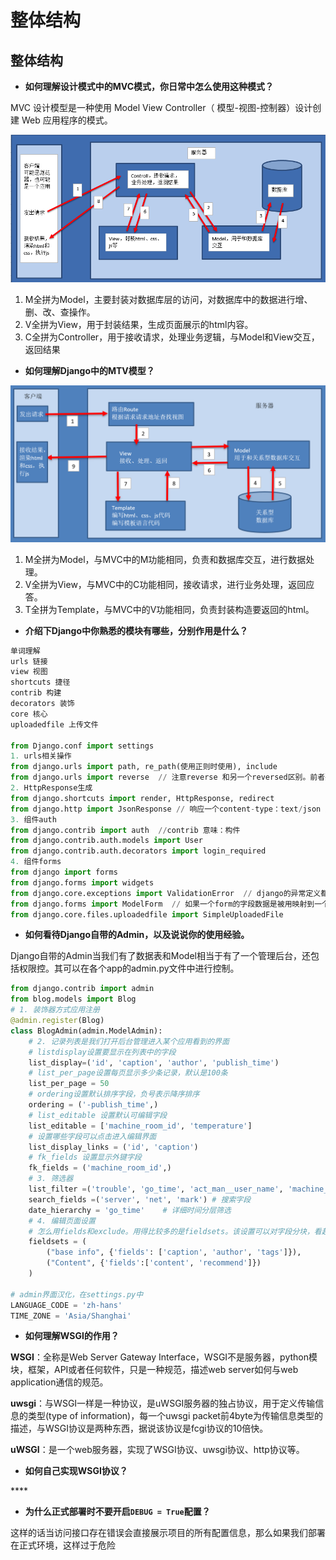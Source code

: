 # 整体结构

## **整体结构**

* **如何理解设计模式中的MVC模式，你日常中怎么使用这种模式？**

MVC 设计模型是一种使用 Model View Controller（ 模型-视图-控制器）设计创建 Web 应用程序的模式。

![](../.gitbook/assets/image%20%2858%29.png)

1. M全拼为Model，主要封装对数据库层的访问，对数据库中的数据进行增、删、改、查操作。
2. V全拼为View，用于封装结果，生成页面展示的html内容。
3. C全拼为Controller，用于接收请求，处理业务逻辑，与Model和View交互，返回结果

* **如何理解Django中的MTV模型？**

![](../.gitbook/assets/image%20%284%29.png)

1. M全拼为Model，与MVC中的M功能相同，负责和数据库交互，进行数据处理。
2. V全拼为View，与MVC中的C功能相同，接收请求，进行业务处理，返回应答。
3. T全拼为Template，与MVC中的V功能相同，负责封装构造要返回的html。

* **介绍下Django中你熟悉的模块有哪些，分别作用是什么？**

```python
单词理解
urls 链接
view 视图
shortcuts 捷径
contrib 构建
decorators 装饰
core 核心
uploadedfile 上传文件

from Django.conf import settings
1. urls相关操作
from django.urls import path, re_path(使用正则时使用), include
from django.urls import reverse  // 注意reverse 和另一个reversed区别。前者要明确导入通过名称解析出地址，后者是built-in内置不用导入；两者功能也不一。
2. HttpResponse生成
from django.shortcuts import render, HttpResponse, redirect
from django.http import JsonResponse // 响应一个content-type：text/json 返回一个json响应报文,相应的浏览器端也不用在对json反解
3. 组件auth
from django.contrib import auth  //contrib 意味：构件
from django.contrib.auth.models import User 
from django.contrib.auth.decorators import login_required
4. 组件forms
from django import forms
from django.forms import widgets
from django.core.exceptions import ValidationError  // django的异常定义都在django.core.exceptions模块中，该异常用于自定义钩子。
from django.forms import ModelForm  // 如果一个form的字段数据是被用映射到一个django models.那么一个ModelForm可以帮助你节约很多开发时间。因为它将构建一个form实例，连同构建适当的field和field attributes，利用这些构建信息，都来自一个Model class. 
from django.core.files.uploadedfile import SimpleUploadedFile
```

* **如何看待Django自带的Admin，以及说说你的使用经验。**

Django自带的Admin当我们有了数据表和Model相当于有了一个管理后台，还包括权限控。其可以在各个app的admin.py文件中进行控制。

```python
from django.contrib import admin
from blog.models import Blog
# 1. 装饰器方式应用注册
@admin.register(Blog)
class BlogAdmin(admin.ModelAdmin):
    # 2. 记录列表是我们打开后台管理进入某个应用看到的界面
    # listdisplay设置要显示在列表中的字段
    list_display=('id', 'caption', 'author', 'publish_time')
    # list_per_page设置每页显示多少条记录，默认是100条
    list_per_page = 50
    # ordering设置默认排序字段，负号表示降序排序
    ordering = ('-publish_time',)
    # list_editable 设置默认可编辑字段
    list_editable = ['machine_room_id', 'temperature']
    # 设置哪些字段可以点击进入编辑界面
    list_display_links = ('id', 'caption')
    # fk_fields 设置显示外键字段
    fk_fields = ('machine_room_id',)
    # 3. 筛选器
    list_filter =('trouble', 'go_time', 'act_man__user_name', 'machine_room_id__machine_room_name') # 过滤器 
    search_fields =('server', 'net', 'mark') # 搜索字段
    date_hierarchy = 'go_time'    # 详细时间分层筛选
    # 4. 编辑页面设置
    # 怎么用fields和exclude。用得比较多的是fieldsets。该设置可以对字段分块，看起来比较整洁
    fieldsets = (
        ("base info", {'fields': ['caption', 'author', 'tags']}),
        ("Content", {'fields':['content', 'recommend']})
    )
    　    
# admin界面汉化，在settings.py中
LANGUAGE_CODE = 'zh-hans'
TIME_ZONE = 'Asia/Shanghai'
```

* **如何理解WSGI的作用？**

**WSGI**：全称是Web Server Gateway Interface，WSGI不是服务器，python模块，框架，API或者任何软件，只是一种规范，描述web server如何与web application通信的规范。

**uwsgi**：与WSGI一样是一种协议，是uWSGI服务器的独占协议，用于定义传输信息的类型\(type of information\)，每一个uwsgi packet前4byte为传输信息类型的描述，与WSGI协议是两种东西，据说该协议是fcgi协议的10倍快。

**uWSGI**：是一个web服务器，实现了WSGI协议、uwsgi协议、http协议等。

* **如何自己实现WSGI协议？**

\*\*\*\*

* **为什么正式部署时不要开启`DEBUG = True`配置？**

这样的话当访问接口存在错误会直接展示项目的所有配置信息，那么如果我们部署在正式环境，这样过于危险

